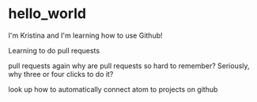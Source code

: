 # hello_world

I'm Kristina and I'm learning how to use Github!

Learning to do pull requests

pull requests again
why are pull requests so hard to remember?
Seriously, why three or four clicks to do it?

look up how to automatically connect atom to projects on github

